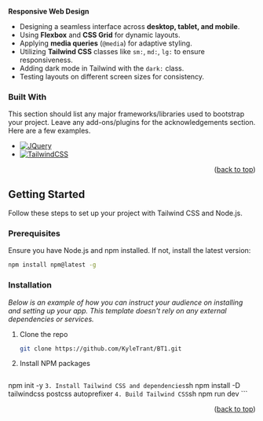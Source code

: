 <!-- ABOUT THE PROJECT -->
**Responsive Web Design**
- Designing a seamless interface across **desktop, tablet, and mobile**.
- Using **Flexbox** and **CSS Grid** for dynamic layouts.
- Applying **media queries** (`@media`) for adaptive styling.
- Utilizing **Tailwind CSS** classes like `sm:`, `md:`, `lg:` to ensure responsiveness.
- Adding dark mode in Tailwind with the `dark:` class.
- Testing layouts on different screen sizes for consistency.


### Built With

This section should list any major frameworks/libraries used to bootstrap your project. Leave any add-ons/plugins for the acknowledgements section. Here are a few examples.

* [![JQuery][JQuery.com]][JQuery-url]
* [![TailwindCSS][TailwindCSS-badge]][TailwindCSS-url]

<p align="right">(<a href="#readme-top">back to top</a>)</p>



<!-- GETTING STARTED -->

## Getting Started

Follow these steps to set up your project with Tailwind CSS and Node.js.

### Prerequisites

Ensure you have Node.js and npm installed. If not, install the latest version:

```sh
npm install npm@latest -g
```

### Installation

_Below is an example of how you can instruct your audience on installing and setting up your app. This template doesn't rely on any external dependencies or services._


1. Clone the repo
   ```sh
   git clone https://github.com/KyleTrant/BT1.git
   ```
   
2. Install NPM packages
    ```sh
  npm init -y
    ```
3. Install Tailwind CSS and dependencies
    ```sh
npm install -D tailwindcss postcss autoprefixer
    ```
4. Build Tailwind CSS
    ```sh
npm run dev
    ```

<p align="right">(<a href="#readme-top">back to top</a>)</p>

[JQuery.com]: https://img.shields.io/badge/jQuery-0769AD?style=for-the-badge&logo=jquery&logoColor=white
[JQuery-url]: https://jquery.com 

[TailwindCSS-badge]: https://img.shields.io/badge/TailwindCSS-38B2AC?style=for-the-badge&logo=tailwindcss&logoColor=white
[TailwindCSS-url]: https://tailwindcss.com